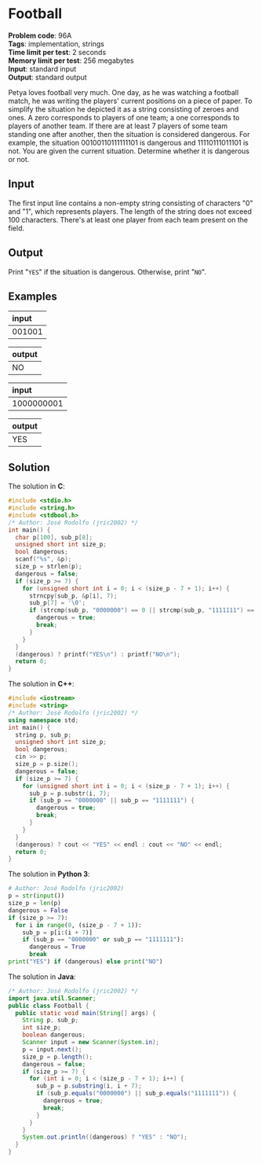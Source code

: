 # Football
**Problem code**: 96A  
**Tags**: implementation, strings  
**Time limit per test**: 2 seconds  
**Memory limit per test**: 256 megabytes  
**Input**: standard input  
**Output**: standard output  

Petya loves football very much. One day, as he was watching a football match, he was writing the players' current positions on a piece of paper. To simplify the situation he depicted it as a string consisting of zeroes and ones. A zero corresponds to players of one team; a one corresponds to players of another team. If there are at least 7 players of some team standing one after another, then the situation is considered dangerous. For example, the situation 00100110111111101 is dangerous and 11110111011101 is not. You are given the current situation. Determine whether it is dangerous or not.

## Input
The first input line contains a non-empty string consisting of characters "0" and "1", which represents players. The length of the string does not exceed 100 characters. There's at least one player from each team present on the field.

## Output
Print "`YES`" if the situation is dangerous. Otherwise, print "`NO`".

## Examples
| input |
| :--- |
| 001001 |

| output |
| :--- |
| NO |

| input |
| :--- |
| 1000000001 |

| output |
| :--- |
| YES |

## Solution
The solution in **C**:
```c
#include <stdio.h>
#include <string.h>
#include <stdbool.h>
/* Author: José Rodolfo (jric2002) */
int main() {
  char p[100], sub_p[8];
  unsigned short int size_p;
  bool dangerous;
  scanf("%s", &p);
  size_p = strlen(p);
  dangerous = false;
  if (size_p >= 7) {
    for (unsigned short int i = 0; i < (size_p - 7 + 1); i++) {
      strncpy(sub_p, &p[i], 7);
      sub_p[7] = '\0';
      if (strcmp(sub_p, "0000000") == 0 || strcmp(sub_p, "1111111") == 0) {
        dangerous = true;
        break;
      }
    }
  }
  (dangerous) ? printf("YES\n") : printf("NO\n");
  return 0;
}
```

The solution in **C++**:
```cpp
#include <iostream>
#include <string>
/* Author: José Rodolfo (jric2002) */
using namespace std;
int main() {
  string p, sub_p;
  unsigned short int size_p;
  bool dangerous;
  cin >> p;
  size_p = p.size();
  dangerous = false;
  if (size_p >= 7) {
    for (unsigned short int i = 0; i < (size_p - 7 + 1); i++) {
      sub_p = p.substr(i, 7);
      if (sub_p == "0000000" || sub_p == "1111111") {
        dangerous = true;
        break;
      }
    }
  }
  (dangerous) ? cout << "YES" << endl : cout << "NO" << endl;
  return 0;
}
```

The solution in **Python 3**:
```python
# Author: José Rodolfo (jric2002)
p = str(input())
size_p = len(p)
dangerous = False
if (size_p >= 7):
  for i in range(0, (size_p - 7 + 1)):
    sub_p = p[i:(i + 7)]
    if (sub_p == "0000000" or sub_p == "1111111"):
      dangerous = True
      break
print("YES") if (dangerous) else print("NO")
```

The solution in **Java**:
```java
/* Author: José Rodolfo (jric2002) */
import java.util.Scanner;
public class Football {
  public static void main(String[] args) {
    String p, sub_p;
    int size_p;
    boolean dangerous;
    Scanner input = new Scanner(System.in);
    p = input.next();
    size_p = p.length();
    dangerous = false;
    if (size_p >= 7) {
      for (int i = 0; i < (size_p - 7 + 1); i++) {
        sub_p = p.substring(i, i + 7);
        if (sub_p.equals("0000000") || sub_p.equals("1111111")) {
          dangerous = true;
          break;
        }
      }
    }
    System.out.println((dangerous) ? "YES" : "NO");
  }
}
```
